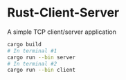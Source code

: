 # Rust-Client-Server
A simple TCP client/server application

```bash
cargo build
# In terminal #1
cargo run --bin server
# In terminal #2
cargo run --bin client
```